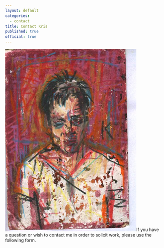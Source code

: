 ```yaml
---
layout: default
categories: 
  - contact
title: Contact Kris
published: true
official: true
---
```


![Kportrait.jpg](/media/Kportrait.jpg)If you have a question or wish to contact me in order to solicit work, please use the following form.
